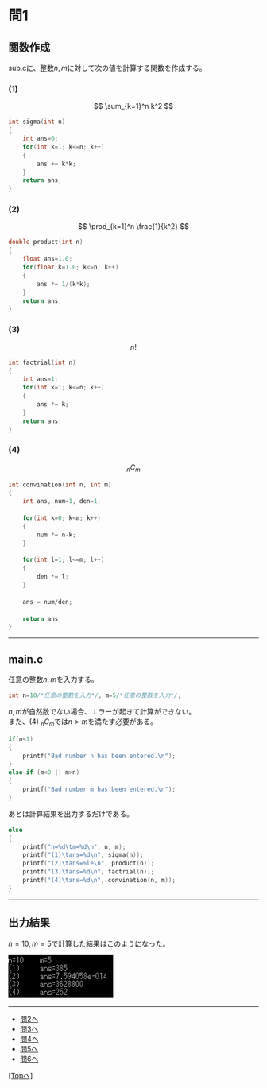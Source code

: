 # 問1
## 関数作成
sub.cに、整数$n,m$に対して次の値を計算する関数を作成する。

### (1) 
$$ \sum_{k=1}^n k^2 $$
```C
int sigma(int n)
{
    int ans=0;
    for(int k=1; k<=n; k++)
    {
        ans += k*k;
    }
    return ans;
}
```

### (2)
$$ \prod_{k=1}^n \frac{1}{k^2} $$
```C
double product(int n)
{
    float ans=1.0;
    for(float k=1.0; k<=n; k++)
    {
        ans *= 1/(k*k);
    }
    return ans;
}
```

### (3)
$$ n! $$
```C
int factrial(int n)
{
    int ans=1;
    for(int k=1; k<=n; k++)
    {
        ans *= k;
    }
    return ans;
}
```

### (4)
$$ _n C_m $$
```C
int convination(int n, int m)
{
    int ans, num=1, den=1;

    for(int k=0; k<m; k++)
    {
        num *= n-k;
    }

    for(int l=1; l<=m; l++)
    {
        den *= l;
    }

    ans = num/den;

    return ans;
}
```
---
## main.c
任意の整数$n, m$を入力する。
```C
int n=10/*任意の整数を入力*/, m=5/*任意の整数を入力*/;
```
$n,m$が自然数でない場合、エラーが起きて計算ができない。  
また、(4) $_n C_m$では$n>m$を満たす必要がある。
```C
if(n<1)
{
    printf("Bad number n has been entered.\n");
}
else if (m<0 || m>n)
{
    printf("Bad number m has been entered.\n");
}
```
あとは計算結果を出力するだけである。
```C
else
{
    printf("n=%d\tm=%d\n", n, m);
    printf("(1)\tans=%d\n", sigma(n));
    printf("(2)\tans=%le\n", product(n));
    printf("(3)\tans=%d\n", factrial(n));
    printf("(4)\tans=%d\n", convination(n, m));
}
```
---
## 出力結果
$n=10, m=5$で計算した結果はこのようになった。

[![](./image/result.png)](./image/result.png)

---
- [問2へ](https://github.com/Kouji-Tanaka/B4_Programming2 "Kouji-Tanaka/B4_Programming2")
- [問3へ](https://github.com/Kouji-Tanaka/B4_Programming3 "Kouji-Tanaka/B4_Programming3")
- [問4へ](https://github.com/Kouji-Tanaka/B4_Programming4 "Kouji-Tanaka/B4_Programming4")
- [問5へ](https://github.com/Kouji-Tanaka/B4_Programming5 "Kouji-Tanaka/B4_Programming5")
- [問6へ](https://github.com/Kouji-Tanaka/B4_Programming6 "Kouji-Tanaka/B4_Programming6")

<div>
    <a href="#">
        [Topへ]
    </a>
</div>
